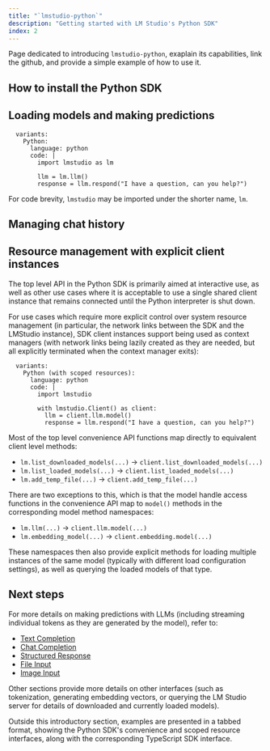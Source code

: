 ```yaml
---
title: "`lmstudio-python`"
description: "Getting started with LM Studio's Python SDK"
index: 2
---
```


Page dedicated to introducing `lmstudio-python`, exaplain its capabilities, link the github, and provide a simple example of how to use it.


## How to install the Python SDK

## Loading models and making predictions

```lms_code_snippet
  variants:
    Python:
      language: python
      code: |
        import lmstudio as lm

        llm = lm.llm()
        response = llm.respond("I have a question, can you help?")

```

For code brevity, `lmstudio` may be imported under the shorter name, `lm`.

## Managing chat history

## Resource management with explicit client instances

The top level API in the Python SDK is primarily aimed at interactive use,
as well as other use cases where it is acceptable to use a single shared
client instance that remains connected until the Python interpreter is
shut down.

For use cases which require more explicit control over system resource
management (in particular, the network links between the SDK and the
LMStudio instance), SDK client instances support being used as context
managers (with network links being lazily created as they are needed,
but all explicitly terminated when the context manager exits):

```lms_code_snippet
  variants:
    Python (with scoped resources):
      language: python
      code: |
        import lmstudio

        with lmstudio.Client() as client:
          llm = client.llm.model()
          response = llm.respond("I have a question, can you help?")

```

Most of the top level convenience API functions map directly
to equivalent client level methods:

* `lm.list_downloaded_models(...)` -> `client.list_downloaded_models(...)`
* `lm.list_loaded_models(...)` -> `client.list_loaded_models(...)`
* `lm.add_temp_file(...)` -> `client.add_temp_file(...)`

There are two exceptions to this, which is that the model handle access
functions in the convenience API map to `model()` methods in the
corresponding model method namespaces:

* `lm.llm(...)` -> `client.llm.model(...)`
* `lm.embedding_model(...)` -> `client.embedding.model(...)`

These namespaces then also provide explicit methods for loading multiple
instances of the same model (typically with different load configuration
settings), as well as querying the loaded models of that type.

## Next steps

For more details on making predictions with LLMs (including streaming
individual tokens as they are generated by the model), refer to:

* [Text Completion](/docs/api/sdk/completion)
* [Chat Completion](/docs/api/sdk/chat-completion)
* [Structured Response](/docs/api/sdk/structured-response)
* [File Input](/docs/api/sdk/file-input)
* [Image Input](/docs/api/sdk/image-input)

Other sections provide more details on other interfaces (such as
tokenization, generating embedding vectors, or querying the LM Studio
server for details of downloaded and currently loaded models).

Outside this introductory section, examples are presented in a tabbed
format, showing the Python SDK's convenience and scoped resource interfaces,
along with the corresponding TypeScript SDK interface.
